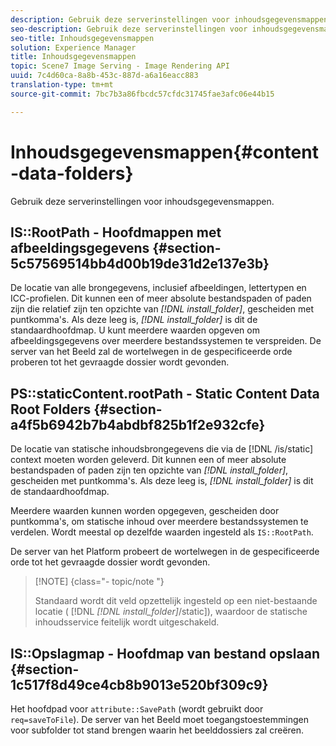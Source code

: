 ```yaml
---
description: Gebruik deze serverinstellingen voor inhoudsgegevensmappen.
seo-description: Gebruik deze serverinstellingen voor inhoudsgegevensmappen.
seo-title: Inhoudsgegevensmappen
solution: Experience Manager
title: Inhoudsgegevensmappen
topic: Scene7 Image Serving - Image Rendering API
uuid: 7c4d60ca-8a8b-453c-887d-a6a16eacc883
translation-type: tm+mt
source-git-commit: 7bc7b3a86fbcdc57cfdc31745fae3afc06e44b15

---
```



# Inhoudsgegevensmappen{#content-data-folders}

Gebruik deze serverinstellingen voor inhoudsgegevensmappen.

## IS::RootPath - Hoofdmappen met afbeeldingsgegevens {#section-5c57569514bb4d00b19de31d2e137e3b}

De locatie van alle brongegevens, inclusief afbeeldingen, lettertypen en ICC-profielen. Dit kunnen een of meer absolute bestandspaden of paden zijn die relatief zijn ten opzichte van *[!DNL install_folder]*, gescheiden met puntkomma&#39;s. Als deze leeg is, *[!DNL install_folder]* is dit de standaardhoofdmap. U kunt meerdere waarden opgeven om afbeeldingsgegevens over meerdere bestandssystemen te verspreiden. De server van het Beeld zal de wortelwegen in de gespecificeerde orde proberen tot het gevraagde dossier wordt gevonden.

## PS::staticContent.rootPath - Static Content Data Root Folders {#section-a4f5b6942b7b4abdbf825b1f2e932cfe}

De locatie van statische inhoudsbrongegevens die via de [!DNL /is/static] context moeten worden geleverd. Dit kunnen een of meer absolute bestandspaden of paden zijn ten opzichte van *[!DNL install_folder]*, gescheiden met puntkomma&#39;s. Als deze leeg is, *[!DNL install_folder]* is dit de standaardhoofdmap.

Meerdere waarden kunnen worden opgegeven, gescheiden door puntkomma&#39;s, om statische inhoud over meerdere bestandssystemen te verdelen. Wordt meestal op dezelfde waarden ingesteld als `IS::RootPath`.

De server van het Platform probeert de wortelwegen in de gespecificeerde orde tot het gevraagde dossier wordt gevonden.

>[!NOTE] {class=&quot;- topic/note &quot;}
>
>Standaard wordt dit veld opzettelijk ingesteld op een niet-bestaande locatie ( [!DNL *[!DNL install_folder]*/static]), waardoor de statische inhoudsservice feitelijk wordt uitgeschakeld.

## IS::Opslagmap - Hoofdmap van bestand opslaan {#section-1c517f8d49ce4cb8b9013e520bf309c9}

Het hoofdpad voor `attribute::SavePath` (wordt gebruikt door `req=saveToFile`). De server van het Beeld moet toegangstoestemmingen voor subfolder tot stand brengen waarin het beelddossiers zal creëren.
